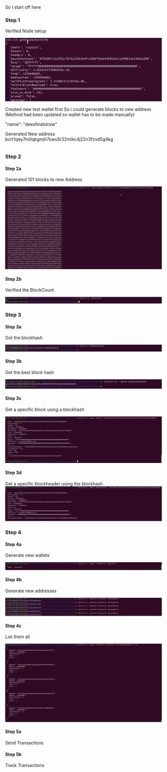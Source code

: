So I start off here

### Step 1

Verified Node setup

![alt text](<Step-1.png>)

Created new test wallet first So i could generate blocks to new address (Method had been updated so wallet has to be made manually)

"name": "deesfinalstraw"

Generated New address
bcrt1qey7m0qkgmjh7swu5r22mlkc4j22n3fzvd5g4kg

```

```

### Step 2

#### Step 2a

Generated 101 blocks to new Address

![alt text](<Step-2a.png>)

#### Step 2b

Verified the BlockCount

![alt text](<Step-2b.png>)

### Step 3

#### Step 3a

Got the blockhash

![alt text](<Step-3a.png>)

#### Step 3b

Get the best block hash

![alt text](Step-3b.png)

#### Step 3c

Get a specific block using a blockhash

![alt text](Step-3c.png)

#### Step 3d

Get a specific blockheader using the blockhash
![alt text](Step-3d.png)

### Step 4

#### Step 4a

Generate new wallets

![alt text](Step-4a.png)

#### Step 4b

Generate new addresses

![alt text](Step-4b.png)

#### Step 4c

List them all

![alt text](Step-4c.png)

#### Step 5a

Send Transactions

#### Step 5b

Track Transactions
